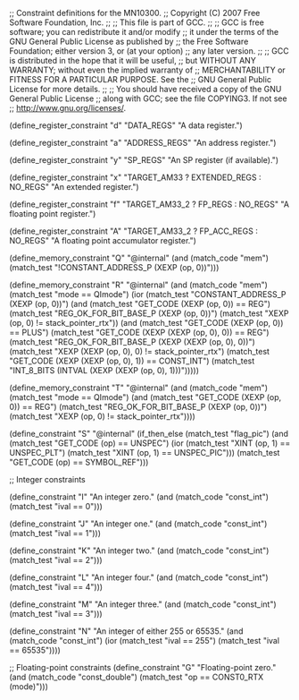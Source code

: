;; Constraint definitions for the MN10300.
;; Copyright (C) 2007 Free Software Foundation, Inc.
;;
;; This file is part of GCC.
;;
;; GCC is free software; you can redistribute it and/or modify
;; it under the terms of the GNU General Public License as published by
;; the Free Software Foundation; either version 3, or (at your option)
;; any later version.
;;
;; GCC is distributed in the hope that it will be useful,
;; but WITHOUT ANY WARRANTY; without even the implied warranty of
;; MERCHANTABILITY or FITNESS FOR A PARTICULAR PURPOSE.  See the
;; GNU General Public License for more details.
;;
;; You should have received a copy of the GNU General Public License
;; along with GCC; see the file COPYING3.  If not see
;; <http://www.gnu.org/licenses/>.

(define_register_constraint "d" "DATA_REGS"
  "A data register.")

(define_register_constraint "a" "ADDRESS_REGS"
  "An address register.")

(define_register_constraint "y" "SP_REGS"
  "An SP register (if available).")

(define_register_constraint "x" "TARGET_AM33 ? EXTENDED_REGS : NO_REGS"
  "An extended register.")

(define_register_constraint "f" "TARGET_AM33_2 ? FP_REGS : NO_REGS"
  "A floating point register.")

(define_register_constraint "A" "TARGET_AM33_2 ? FP_ACC_REGS : NO_REGS"
  "A floating point accumulator register.")

(define_memory_constraint "Q"
  "@internal"
  (and (match_code "mem")
       (match_test "!CONSTANT_ADDRESS_P (XEXP (op, 0))")))

(define_memory_constraint "R"
  "@internal"
  (and (match_code "mem")
       (match_test "mode == QImode")
       (ior (match_test "CONSTANT_ADDRESS_P (XEXP (op, 0))")
	    (and (match_test "GET_CODE (XEXP (op, 0)) == REG")
		 (match_test "REG_OK_FOR_BIT_BASE_P (XEXP (op, 0))")
		 (match_test "XEXP (op, 0) != stack_pointer_rtx"))
	    (and (match_test "GET_CODE (XEXP (op, 0)) == PLUS")
		 (match_test "GET_CODE (XEXP (XEXP (op, 0), 0)) == REG")
		 (match_test "REG_OK_FOR_BIT_BASE_P (XEXP (XEXP (op, 0), 0))")
		 (match_test "XEXP (XEXP (op, 0), 0) != stack_pointer_rtx")
		 (match_test "GET_CODE (XEXP (XEXP (op, 0), 1)) == CONST_INT")
		 (match_test "INT_8_BITS (INTVAL (XEXP (XEXP (op, 0), 1)))")))))

(define_memory_constraint "T"
  "@internal"
  (and (match_code "mem")
       (match_test "mode == QImode")
       (and (match_test "GET_CODE (XEXP (op, 0)) == REG")
	    (match_test "REG_OK_FOR_BIT_BASE_P (XEXP (op, 0))")
	    (match_test "XEXP (op, 0) != stack_pointer_rtx"))))

(define_constraint "S"
  "@internal"
  (if_then_else (match_test "flag_pic")
	(and (match_test "GET_CODE (op) == UNSPEC")
	     (ior (match_test "XINT (op, 1) == UNSPEC_PLT")
		  (match_test "XINT (op, 1) == UNSPEC_PIC")))
	(match_test "GET_CODE (op) == SYMBOL_REF")))

;; Integer constraints

(define_constraint "I"
  "An integer zero."
  (and (match_code "const_int")
       (match_test "ival == 0")))

(define_constraint "J"
  "An integer one."
  (and (match_code "const_int")
       (match_test "ival == 1")))

(define_constraint "K"
  "An integer two."
  (and (match_code "const_int")
       (match_test "ival == 2")))

(define_constraint "L"
  "An integer four."
  (and (match_code "const_int")
       (match_test "ival == 4")))

(define_constraint "M"
  "An integer three."
  (and (match_code "const_int")
       (match_test "ival == 3")))

(define_constraint "N"
  "An integer of either 255 or 65535."
  (and (match_code "const_int")
       (ior (match_test "ival == 255")
	    (match_test "ival == 65535"))))

;; Floating-point constraints
(define_constraint "G"
  "Floating-point zero."
  (and (match_code "const_double")
       (match_test "op == CONST0_RTX (mode)")))
